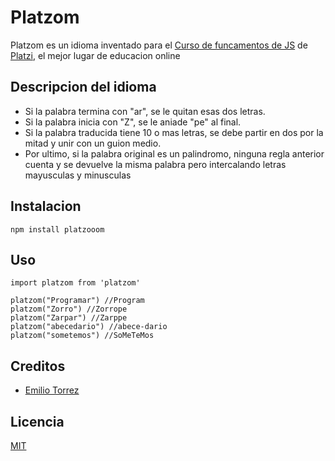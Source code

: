 # Platzom

Platzom es un idioma inventado para el 
[Curso de funcamentos de JS](https://platzi.com/js) 
de [Platzi](https://platzi.com), el mejor lugar de educacion online

## Descripcion del idioma
- Si la palabra termina con "ar", se le quitan esas dos letras.
- Si la palabra inicia con "Z", se le aniade "pe" al final.
- Si la palabra traducida tiene 10 o mas letras, se debe partir en
dos por la mitad y unir con un guion medio.
- Por ultimo, si la palabra original es un palindromo, ninguna 
regla anterior cuenta y se devuelve la misma palabra pero 
intercalando letras mayusculas y minusculas


## Instalacion
```
npm install platzooom
```


## Uso

```
import platzom from 'platzom'

platzom("Programar") //Program
platzom("Zorro") //Zorrope
platzom("Zarpar") //Zarppe
platzom("abecedario") //abece-dario
platzom("sometemos") //SoMeTeMos
```

## Creditos
- [Emilio Torrez](https://www.facebook.com/emilio.torrez.184)

## Licencia
[MIT](https://opensource.org/licenses/MIT)